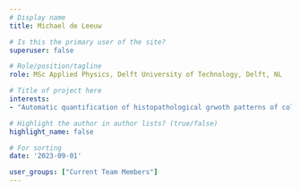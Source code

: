 ```yaml
---
# Display name
title: Michael de Leeuw

# Is this the primary user of the site?
superuser: false

# Role/position/tagline
role: MSc Applied Physics, Delft University of Technology, Delft, NL

# Title of project here
interests:
- "Automatic quantification of histopathological grwoth patterns of colorectal liver metastases on histopathology using AI."

# Highlight the author in author lists? (true/false)
highlight_name: false

# For sorting
date: '2023-09-01'

user_groups: ["Current Team Members"]
---
```

